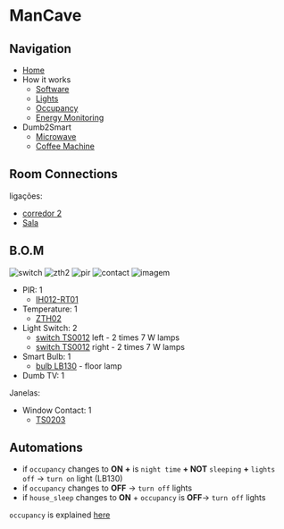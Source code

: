 # ManCave

## Navigation

- [Home](./readme.md)
- How it works
  - [Software](./how/software.md)
  - [Lights](./how/lights.md)
  - [Occupancy](./how/occupancy.md)
  - [Energy Monitoring](./how/energy.md)
- Dumb2Smart
  - [Microwave](./dumb2smart/microwave.md)
  - [Coffee Machine](./dumb2smart/coffee_machine.md)

## Room Connections

ligações:
- [corredor 2](./corredores.md)
- [Sala](./sala.md)


## B.O.M

![switch](https://www.zigbee2mqtt.io/images/devices/TS0012_switch_module.jpg) 
![zth2](https://www.zigbee2mqtt.io/images/devices/ZTH02.jpg)
![pir](https://www.zigbee2mqtt.io/images/devices/IH012-RT01.jpg)
![contact](https://www.zigbee2mqtt.io/images/devices/TS0203.jpg)
![imagem](https://github.com/JarbasAl/smarthouse/assets/33701864/27e3892f-187d-43be-9126-c5780d415972)

- PIR: 1
  - [IH012-RT01](https://www.zigbee2mqtt.io/devices/IH012-RT01.html#tuya-ih012-rt01) 
- Temperature: 1
  - [ZTH02](https://www.zigbee2mqtt.io/devices/ZTH02.html#tuya-zth02)
- Light Switch: 2
  - [switch TS0012](https://www.zigbee2mqtt.io/devices/TS0012_switch_module.html#tuya-ts0012_switch_module) left - 2 times 7 W lamps
  - [switch TS0012](https://www.zigbee2mqtt.io/devices/TS0012_switch_module.html#tuya-ts0012_switch_module) right - 2 times 7 W lamps
- Smart Bulb: 1
  - [bulb LB130](https://www.tp-link.com/pt/home-networking/smart-bulb/lb130/) - floor lamp
- Dumb TV: 1

Janelas:
- Window Contact: 1
  - [TS0203](https://www.zigbee2mqtt.io/devices/TS0203.html#tuya-ts0203)
 
## Automations

- if `occupancy` changes to **ON** **+** is `night time` **+ NOT** `sleeping` **+** `lights off` -> `turn on` light (LB130)
- if `occupancy` changes to **OFF** -> `turn off` lights
- if `house_sleep` changes to **ON** + `occupancy` is **OFF**-> `turn off` lights

`occupancy` is explained [here](./how/occupancy.md)

